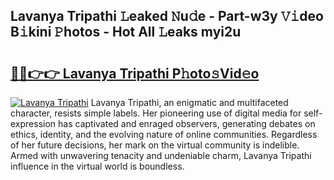 ## Lavanya Tripathi 𝙻eaked 𝙽u𝚍e - Part-w3y 𝚅𝚒deo B𝚒kini 𝙿hotos - Hot All 𝙻eaks myi2u

# <h2><a href="http://ld396p.urlbe.top/?page=Lavanya+Tripathi">🔗🔗👉👉 Lavanya Tripathi P𝚑oto𝚜Vid𝚎o</a></h2>

[![Lavanya Tripathi](https://i.imgur.com/eBuTRDB.gif)](http://ld396p.urlbe.top/?page=Lavanya+Tripathi)
Lavanya Tripathi, an enigmatic and multifaceted character, resists simple labels. Her pioneering use of digital media for self-expression has captivated and enraged observers, generating debates on ethics, identity, and the evolving nature of online communities. Regardless of her future decisions, her mark on the virtual community is indelible. Armed with unwavering tenacity and undeniable charm, Lavanya Tripathi influence in the virtual world is boundless.

